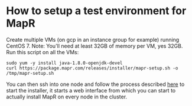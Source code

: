 # How to setup a test environment for MapR


Create multiple VMs (on gcp in an instance group for example) running CentOS 7.
Note: You'll need at least 32GB of memory per VM, yes 32GB.
Run this script on all the VMs:
```
sudo yum -y install java-1.8.0-openjdk-devel
curl https://package.mapr.com/releases/installer/mapr-setup.sh -o /tmp/mapr-setup.sh
```

You can then ssh into one node and follow the process described [here](https://mapr.com/docs/61/MapRInstaller.html) to
start the installer, it starts a web interface from which you can start to actually install MapR on every node
in the cluster.
